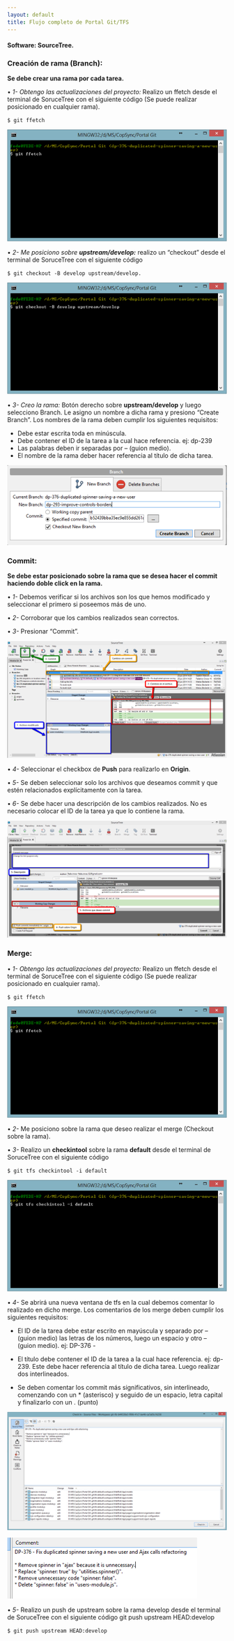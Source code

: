 ```yaml
---
layout: default
title: Flujo completo de Portal Git/TFS
---
```

#### Software: SourceTree.

### Creación de rama (Branch): 

 **Se debe crear una rama por cada tarea.**

•	*1- Obtengo las actualizaciones del proyecto:*  Realizo un ffetch desde el terminal de SoruceTree con el siguiente código (Se puede realizar posicionado en cualquier rama).

```console
$ git ffetch
```

![template](ffetch.png)

•	*2- Me posiciono sobre **upstream/develop:*** realizo un “checkout” desde el terminal de SoruceTree con el siguiente código 

```console
$ git checkout -B develop upstream/develop.
```
  
![template](checkout.png)


•	*3- Creo la rama:* Botón derecho sobre **upstream/develop** y luego selecciono Branch. Le asigno un nombre a dicha rama y presiono “Create Branch”. Los nombres de la rama deben cumplir los siguientes requisitos:

*	Debe estar escrita toda en minúscula.
*	Debe contener el ID de la tarea a la cual hace referencia. ej: dp-239
*	Las palabras deben ir separadas por – (guion medio).
*	El nombre de la rama deber hacer referencia al título de dicha tarea.


![template](format-branch.png)

### Commit: 

**Se debe estar posicionado sobre la rama que se desea hacer el commit haciendo doble click en la rama.**

•	*1-* Debemos verificar si los archivos son los que hemos modificado y seleccionar el primero si poseemos más de uno.

•	*2-* Corroborar que los cambios realizados sean correctos.

•	*3-* Presionar “Commit”.

![template](commit.png)

•	*4-* Seleccionar el checkbox de **Push** para realizarlo en **Origin**.

•	*5-* Se deben seleccionar solo los archivos que deseamos commit y que estén relacionados explícitamente con la tarea.

•	*6-* Se debe hacer una descripción de los cambios realizados. No es necesario colocar el ID de la tarea ya que lo contiene la rama.

![template](format-commit.png)

### Merge: 

•	*1- Obtengo las actualizaciones del proyecto:*  Realizo un ffetch desde el terminal de SoruceTree con el siguiente código (Se puede realizar posicionado en cualquier rama).

```console
$ git ffetch
```

![template](ffetch.png)


•	*2-* Me posiciono sobre la rama que deseo realizar el merge (Checkout sobre la rama).

•	*3-* Realizo un **checkintool** sobre la rama **default** desde el terminal de SoruceTree con el siguiente código 

```console
$ git tfs checkintool -i default
```

![template](checkingtool.png)

•	*4-* Se abrirá una nueva ventana de tfs en la cual debemos comentar lo realizado en dicho merge. Los comentarios de los merge deben cumplir los siguientes requisitos:

*	El ID de la tarea debe estar escrito en mayúscula y separado por – (guion medio) las letras de los números, luego un espacio y otro – (guion medio).  ej: DP-376 -

*	El título debe contener el ID de la tarea a la cual hace referencia. ej: dp-239. Este debe hacer referencia al título de dicha tarea. Luego realizar dos interlineados.

*	Se deben comentar los commit más significativos, sin interlineado, comenzando con un * (asterisco) y seguido de un espacio, letra capital y finalizarlo con un . (punto)

![template](format-marge.png)

![template](format-marge1.png)

•	*5-* Realizo un push de upstream sobre la rama develop desde el terminal de SoruceTree con el siguiente código git push upstream HEAD:develop

```console
$ git push upstream HEAD:develop
```
